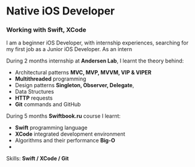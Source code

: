 # Native iOS Developer
### Working with Swift, XCode

I am a beginner iOS Developer, with internship experiences, searching for my first job as a Junior iOS Developer. As an intern

During 2 months internship at **Andersen Lab**, I learnt the theory behind:

- Architectural patterns **MVC, MVP, MVVM, VIP & VIPER**
- **Multithreaded** programming
- Design patterns **Singleton, Observer, Delegate**, 
- Data Structures
- **HTTP** requests
- **Git** commands and GitHub

During 5 months **Swiftbook.ru** course I learnt:

- **Swift** programming language
- **XCode** integrated development environment
- Algorithms and their performance **Big-O**
- 


Skills: **Swift / XCode / Git**

